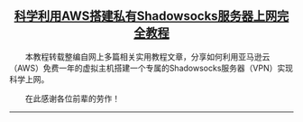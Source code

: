 ## <center>[科学利用AWS搭建私有Shadowsocks服务器上网完全教程](https://11900611.github.io/ladder/)</center>

　　本教程转载整编自网上多篇相关实用教程文章，分享如何利用亚马逊云（AWS）免费一年的虚拟主机搭建一个专属的Shadowsocks服务器（VPN）实现科学上网。

　　在此感谢各位前辈的劳作！

* * *
